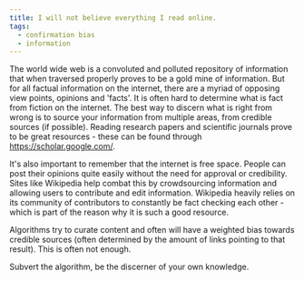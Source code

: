 ```yaml
---
title: I will not believe everything I read online.
tags:
  - confirmation bias
  - information
---
```

The world wide web is a convoluted and polluted repository of information that when traversed properly proves to be a gold mine of information. But for all factual information on the internet, there are a myriad of opposing view points, opinions and 'facts'. It is often hard to determine what is fact from fiction on the internet. The best way to discern what is right from wrong is to source your information from multiple areas, from credible sources (if possible). Reading research papers and scientific journals prove to be great resources - these can be found through <https://scholar.google.com/>.

It's also important to remember that the internet is free space. People can post their opinions quite easily without the need for approval or credibility. Sites like Wikipedia help combat this by crowdsourcing information and allowing users to contribute and edit information. Wikipedia heavily relies on its community of contributors to constantly be fact checking each other - which is part of the reason why it is such a good resource.

Algorithms try to curate content and often will have a weighted bias towards credible sources (often determined by the amount of links pointing to that result). This is often not enough.

Subvert the algorithm, be the discerner of your own knowledge.
